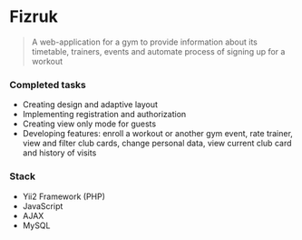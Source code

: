 # Fizruk
> A web-application for a gym to provide information about its timetable, trainers, events and automate process of signing up for a workout

### Completed tasks
* Creating design and adaptive layout
* Implementing registration and authorization
* Creating view only mode for guests
* Developing features: enroll a workout or another gym event, rate trainer, view and filter club cards, change personal data, view current club card and history of visits

### Stack
* Yii2 Framework (PHP)
* JavaScript
* AJAX
* MySQL
